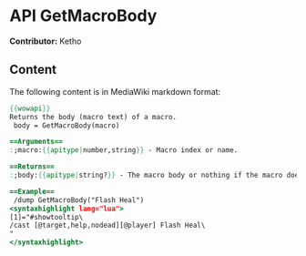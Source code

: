 # API GetMacroBody

**Contributor:** Ketho

## Content

The following content is in MediaWiki markdown format:

```mediawiki
{{wowapi}}
Returns the body (macro text) of a macro.
 body = GetMacroBody(macro)

==Arguments==
:;macro:{{apitype|number,string}} - Macro index or name.

==Returns==
:;body:{{apitype|string?}} - The macro body or nothing if the macro doesn't exsist.

==Example==
 /dump GetMacroBody("Flash Heal")
<syntaxhighlight lang="lua">
[1]="#showtooltip\
/cast [@target,help,nodead][@player] Flash Heal\
"
</syntaxhighlight>
```